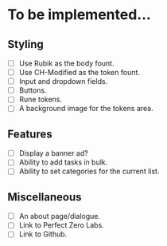 # To be implemented...

## Styling
- [ ] Use Rubik as the body fount.
- [ ] Use CH-Modified as the token fount.
- [ ] Input and dropdown fields.
- [ ] Buttons.
- [ ] Rune tokens.
- [ ] A background image for the tokens area.

## Features
- [ ] Display a banner ad?
- [ ] Ability to add tasks in bulk.
- [ ] Ability to set categories for the current list.

## Miscellaneous
- [ ] An about page/dialogue.
- [ ] Link to Perfect Zero Labs.
- [ ] Link to Github.
